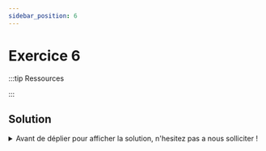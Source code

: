 ```yaml
---
sidebar_position: 6
---
```


# Exercice 6

:::tip Ressources

:::

## Solution

<details>
  <summary>Avant de déplier pour afficher la solution, n'hesitez pas a nous solliciter ! </summary>

    TODO

</details>
